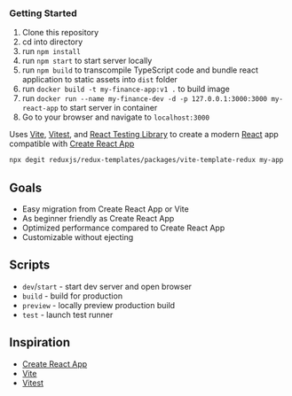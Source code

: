### Getting Started

1. Clone this repository
2. cd into directory 
3. run `npm install`
4. run `npm start` to start server locally
5. run `npm build` to transcompile TypeScript code and bundle react application to static assets into `dist` folder
6. run `docker build -t my-finance-app:v1 .` to build image
6. run `docker run --name my-finance-dev -d -p 127.0.0.1:3000:3000 my-react-app` to start server in container
7. Go to your browser and navigate to `localhost:3000`


Uses [Vite](https://vitejs.dev/), [Vitest](https://vitest.dev/), and [React Testing Library](https://github.com/testing-library/react-testing-library) to create a modern [React](https://react.dev/) app compatible with [Create React App](https://create-react-app.dev/)

```sh
npx degit reduxjs/redux-templates/packages/vite-template-redux my-app
```

## Goals

- Easy migration from Create React App or Vite
- As beginner friendly as Create React App
- Optimized performance compared to Create React App
- Customizable without ejecting

## Scripts

- `dev`/`start` - start dev server and open browser
- `build` - build for production
- `preview` - locally preview production build
- `test` - launch test runner

## Inspiration

- [Create React App](https://github.com/facebook/create-react-app/tree/main/packages/cra-template)
- [Vite](https://github.com/vitejs/vite/tree/main/packages/create-vite/template-react)
- [Vitest](https://github.com/vitest-dev/vitest/tree/main/examples/react-testing-lib)
